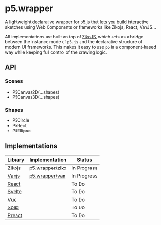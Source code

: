 # p5.wrapper
A lightweight declarative wrapper for p5.js that lets you build interactive sketches using Web Components or frameworks like Zikojs, React, VanJS...

All implementations are built on top of [ZikoJS](https://github.com/zaknafein99/zikojs), which acts as a bridge between the Instance mode of `p5.js` and the declarative structure of modern UI frameworks. 
This makes it easy to use `p5` in a component-based way while keeping full control of the drawing logic.


## API 
### Scenes
 - P5Canvas2D(...shapes)
 - P5Canvas3D(...shapes)
### Shapes 
 - P5Circle 
 - P5Rect 
 - P5Ellipse

## Implementations 
|Library|Implementation|Status|
|-|-|-|
|[Zikojs]()|[p5.wrapper/ziko](wrappers/ziko/readme.md)| In Progress
|[Vanjs]()|[p5.wrapper/van](wrappers/van/readme.md)| In Progress
|[React]()|| To Do
|[Svelte]()|| To Do 
|[Vue]()|| To Do
|[Solid]()|| To Do 
|[Preact]()|| To Do 
